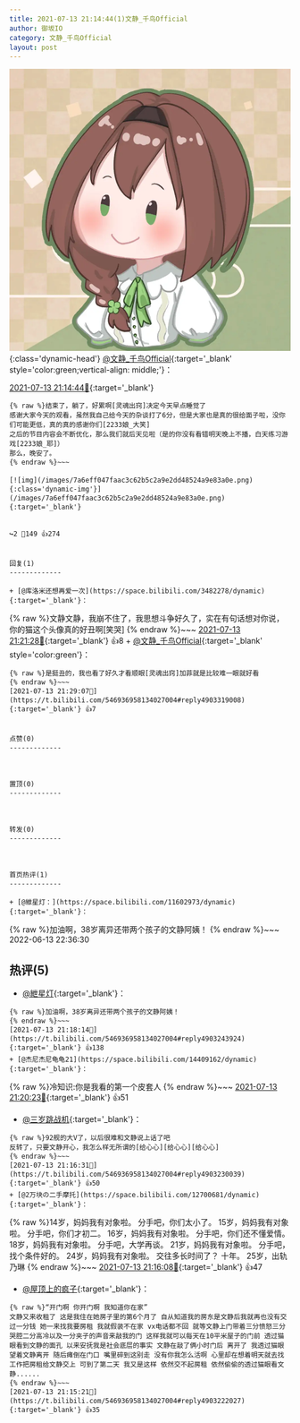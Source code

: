 ```yaml
---
title: 2021-07-13 21:14:44(1)文静_千鸟Official
author: 御坂IO
category: 文静_千鸟Official
layout: post
---
```


![img](/images/ac7482ed1b9a7f203dc68c0c4a77c488a27b108a.jpg){:class='dynamic-head'}
[@文静_千鸟Official](https://space.bilibili.com/667526012/dynamic){:target='_blank' style='color:green;vertical-align: middle;'}：

[2021-07-13 21:14:44🔗](https://t.bilibili.com/546936958134027004){:target='_blank'}

~~~
{% raw %}结束了，躺了，好累啊[灵魂出窍]决定今天早点睡觉了
感谢大家今天的观看，虽然我自己给今天的杂谈打了6分，但是大家也是真的很给面子啦，没你们可能更低，真的真的感谢你们[2233娘_大笑]
之后的节目内容会不断优化，那么我们就后天见啦（是的你没有看错明天晚上不播，白天练习游戏[2233娘_耶]）
那么，晚安了。
{% endraw %}~~~

[![img](/images/7a6eff047faac3c62b5c2a9e2dd48524a9e83a0e.png){:class='dynamic-img'}](/images/7a6eff047faac3c62b5c2a9e2dd48524a9e83a0e.png){:target='_blank'}


↪️2 💬149 👍274


回复(1)
-------------

+ [@库洛米还想再爱一次](https://space.bilibili.com/3482278/dynamic){:target='_blank'}：
~~~
{% raw %}文静文静，我崩不住了，我思想斗争好久了，实在有句话想对你说，你的猫这个头像真的好丑啊[笑哭]
{% endraw %}~~~
[2021-07-13 21:21:28🔗](https://t.bilibili.com/546936958134027004#reply4903262212){:target='_blank'} 👍8
    + [@文静_千鸟Official](https://space.bilibili.com/667526012/dynamic){:target='_blank' style='color:green'}：
~~~
{% raw %}是挺丑的，我也看了好久才看顺眼[灵魂出窍]加菲就是比较难一眼就好看
{% endraw %}~~~
[2021-07-13 21:29:07🔗](https://t.bilibili.com/546936958134027004#reply4903319008){:target='_blank'} 👍7


点赞(0)
-------------



置顶(0)
-------------



转发(0)
-------------



首页热评(1)
-------------

+ [@紲星灯：](https://space.bilibili.com/11602973/dynamic){:target='_blank'}：
~~~
{% raw %}加油啊，38岁离异还带两个孩子的文静阿姨！
{% endraw %}~~~
2022-06-13 22:36:30


热评(5)
-------------

+ [@紲星灯](https://space.bilibili.com/11602973/dynamic){:target='_blank'}：
~~~
{% raw %}加油啊，38岁离异还带两个孩子的文静阿姨！
{% endraw %}~~~
[2021-07-13 21:18:14🔗](https://t.bilibili.com/546936958134027004#reply4903243924){:target='_blank'} 👍138
+ [@杰尼杰尼龟龟21](https://space.bilibili.com/14409162/dynamic){:target='_blank'}：
~~~
{% raw %}冷知识:你是我看的第一个皮套人
{% endraw %}~~~
[2021-07-13 21:20:23🔗](https://t.bilibili.com/546936958134027004#reply4903258716){:target='_blank'} 👍51
+ [@三岁跳战机](https://space.bilibili.com/150588505/dynamic){:target='_blank'}：
~~~
{% raw %}92舰的大V了，以后很难和文静说上话了吧
反转了，只要文静开心，我怎么样无所谓的[给心心][给心心][给心心]
{% endraw %}~~~
[2021-07-13 21:16:31🔗](https://t.bilibili.com/546936958134027004#reply4903230039){:target='_blank'} 👍50
+ [@2万块の二手摩托](https://space.bilibili.com/12700681/dynamic){:target='_blank'}：
~~~
{% raw %}14岁，妈妈我有对象啦。
分手吧，你们太小了。
15岁，妈妈我有对象啦。
分手吧，你们才初二。
16岁，妈妈我有对象啦。
分手吧，你们还不懂爱情。
18岁，妈妈我有对象啦。
分手吧，大学再谈。
21岁，妈妈我有对象啦。
分手吧，找个条件好的。
24岁，妈妈我有对象啦。
交往多长时间了？
十年。
25岁，出轨乃琳
{% endraw %}~~~
[2021-07-13 21:16:08🔗](https://t.bilibili.com/546936958134027004#reply4903228573){:target='_blank'} 👍47
+ [@屋顶上的疯子](https://space.bilibili.com/10085564/dynamic){:target='_blank'}：
~~~
{% raw %}“开门啊 你开门啊 我知道你在家”
文静又来收租了 这是我住在她房子里的第6个月了 自从知道我的房东是文静后我就再也没有交过一分钱 她一来找我要房租 我就假装不在家 vx电话都不回 就等文静上门带着三分愤怒三分哭腔二分高冷以及一分夹子的声音来敲我的门 这样我就可以每天在10平米屋子的门前 透过猫眼看到文静的面孔 以来安抚我是社会底层的事实 文静在敲了俩小时门后 离开了 我透过猫眼望着文静离开 随后瘫倒在门口 嘴里碎到这别走 没有你我怎么活啊 心里却在想着明天就去找工作把房租给文静交上 可到了第二天 我又是这样 依然交不起房租 依然偷偷的透过猫眼看文静......
{% endraw %}~~~
[2021-07-13 21:15:21🔗](https://t.bilibili.com/546936958134027004#reply4903222027){:target='_blank'} 👍35


